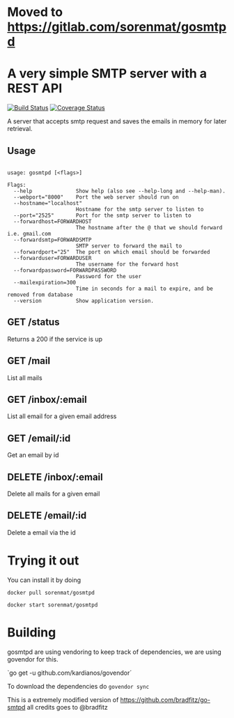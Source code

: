# Moved to https://gitlab.com/sorenmat/gosmtpd


# A very simple SMTP server with a REST API

[![Build Status](https://drone.io/github.com/sorenmat/gosmtpd/status.png)](https://drone.io/github.com/sorenmat/gosmtpd/latest)
[![Coverage Status](https://coveralls.io/repos/sorenmat/gosmtpd/badge.svg)](https://coveralls.io/r/sorenmat/gosmtpd)

A server that accepts smtp request and saves the emails in memory for later retrieval.

## Usage
```shell

usage: gosmtpd [<flags>]

Flags:
  --help              Show help (also see --help-long and --help-man).
  --webport="8000"    Port the web server should run on
  --hostname="localhost"  
                      Hostname for the smtp server to listen to
  --port="2525"       Port for the smtp server to listen to
  --forwardhost=FORWARDHOST  
                      The hostname after the @ that we should forward i.e. gmail.com
  --forwardsmtp=FORWARDSMTP  
                      SMTP server to forward the mail to
  --forwardport="25"  The port on which email should be forwarded
  --forwarduser=FORWARDUSER  
                      The username for the forward host
  --forwardpassword=FORWARDPASSWORD  
                      Password for the user
  --mailexpiration=300  
                      Time in seconds for a mail to expire, and be removed from database
  --version           Show application version.

``` 

## GET /status
Returns a 200 if the service is up

## GET /mail 
List all mails

## GET /inbox/:email 
List all email for a given email address

## GET /email/:id 
Get an email by id

## DELETE /inbox/:email 
Delete all mails for a given email

## DELETE /email/:id 
Delete a email via the id

# Trying it out

You can install it by doing 

``docker pull sorenmat/gosmtpd``


``docker start sorenmat/gosmtpd``

# Building

gosmtpd are using vendoring to keep track of dependencies, we are using govendor for this.

`go get -u github.com/kardianos/govendor´

To download the dependencies do `govendor sync`


This is a extremely modified version of https://github.com/bradfitz/go-smtpd all credits goes to @bradfitz

